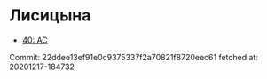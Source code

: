 # Лисицына
- [40: AC](40.md)

Commit: 22ddee13ef91e0c9375337f2a70821f8720eec61
 fetched at: 20201217-184732

